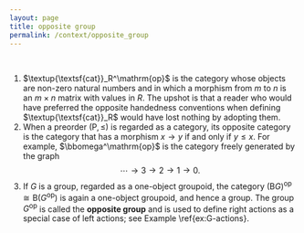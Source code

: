 ```yaml
---
layout: page
title: opposite group
permalink: /context/opposite_group
---
```

$\quad$
1. $\textup{\textsf{cat}}_R^\mathrm{op}$ is the category whose objects are non-zero natural numbers and in which a morphism from $m$ to $n$ is an $m \times n$ matrix with values in $R$. The upshot is that a reader who would have preferred the opposite handedness conventions when defining $\textup{\textsf{cat}}_R$ would have lost nothing by adopting them.
2. When a preorder $(\mathsf{P},\leq)$ is regarded as a category, its opposite category is the category that has a morphism $x \to y$ if and only if $y \leq x$. For example, $\bbomega^\mathrm{op}$ is the category freely generated by the graph
$$ \cdots \to 3 \to 2 \to 1 \to 0.$$
3. If $G$ is a group, regarded as a one-object groupoid, the category $(\mathsf{B} G)^\mathrm{op} \cong \mathsf{B} (G^\mathrm{op})$ is again a one-object groupoid, and hence a group. The group $G^\mathrm{op}$ is called the **opposite group** and is used to define right actions as a special case of left actions; see Example \ref{ex:G-actions}.
